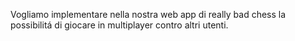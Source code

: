 Vogliamo implementare nella nostra web app di really bad chess la possibilitá di giocare in multiplayer contro altri utenti.  
